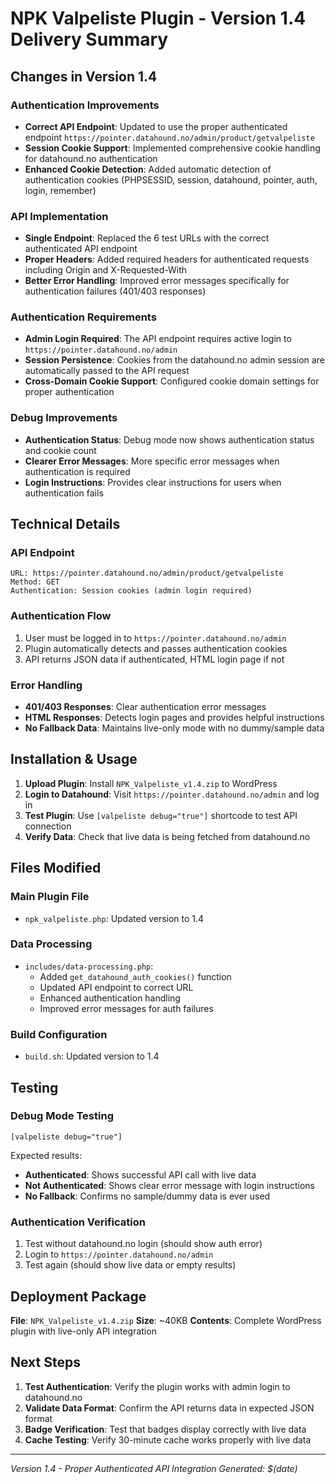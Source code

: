 # NPK Valpeliste Plugin - Version 1.4 Delivery Summary

## Changes in Version 1.4

### Authentication Improvements
- **Correct API Endpoint**: Updated to use the proper authenticated endpoint `https://pointer.datahound.no/admin/product/getvalpeliste`
- **Session Cookie Support**: Implemented comprehensive cookie handling for datahound.no authentication
- **Enhanced Cookie Detection**: Added automatic detection of authentication cookies (PHPSESSID, session, datahound, pointer, auth, login, remember)

### API Implementation
- **Single Endpoint**: Replaced the 6 test URLs with the correct authenticated API endpoint
- **Proper Headers**: Added required headers for authenticated requests including Origin and X-Requested-With
- **Better Error Handling**: Improved error messages specifically for authentication failures (401/403 responses)

### Authentication Requirements
- **Admin Login Required**: The API endpoint requires active login to `https://pointer.datahound.no/admin`
- **Session Persistence**: Cookies from the datahound.no admin session are automatically passed to the API request
- **Cross-Domain Cookie Support**: Configured cookie domain settings for proper authentication

### Debug Improvements
- **Authentication Status**: Debug mode now shows authentication status and cookie count
- **Clearer Error Messages**: More specific error messages when authentication is required
- **Login Instructions**: Provides clear instructions for users when authentication fails

## Technical Details

### API Endpoint
```
URL: https://pointer.datahound.no/admin/product/getvalpeliste
Method: GET
Authentication: Session cookies (admin login required)
```

### Authentication Flow
1. User must be logged in to `https://pointer.datahound.no/admin`
2. Plugin automatically detects and passes authentication cookies
3. API returns JSON data if authenticated, HTML login page if not

### Error Handling
- **401/403 Responses**: Clear authentication error messages
- **HTML Responses**: Detects login pages and provides helpful instructions
- **No Fallback Data**: Maintains live-only mode with no dummy/sample data

## Installation & Usage

1. **Upload Plugin**: Install `NPK_Valpeliste_v1.4.zip` to WordPress
2. **Login to Datahound**: Visit `https://pointer.datahound.no/admin` and log in
3. **Test Plugin**: Use `[valpeliste debug="true"]` shortcode to test API connection
4. **Verify Data**: Check that live data is being fetched from datahound.no

## Files Modified

### Main Plugin File
- `npk_valpeliste.php`: Updated version to 1.4

### Data Processing
- `includes/data-processing.php`: 
  - Added `get_datahound_auth_cookies()` function
  - Updated API endpoint to correct URL
  - Enhanced authentication handling
  - Improved error messages for auth failures

### Build Configuration
- `build.sh`: Updated version to 1.4

## Testing

### Debug Mode Testing
```
[valpeliste debug="true"]
```

Expected results:
- **Authenticated**: Shows successful API call with live data
- **Not Authenticated**: Shows clear error message with login instructions
- **No Fallback**: Confirms no sample/dummy data is ever used

### Authentication Verification
1. Test without datahound.no login (should show auth error)
2. Login to `https://pointer.datahound.no/admin`
3. Test again (should show live data or empty results)

## Deployment Package

**File**: `NPK_Valpeliste_v1.4.zip`
**Size**: ~40KB
**Contents**: Complete WordPress plugin with live-only API integration

## Next Steps

1. **Test Authentication**: Verify the plugin works with admin login to datahound.no
2. **Validate Data Format**: Confirm the API returns data in expected JSON format
3. **Badge Verification**: Test that badges display correctly with live data
4. **Cache Testing**: Verify 30-minute cache works properly with live data

---

*Version 1.4 - Proper Authenticated API Integration*
*Generated: $(date)*
